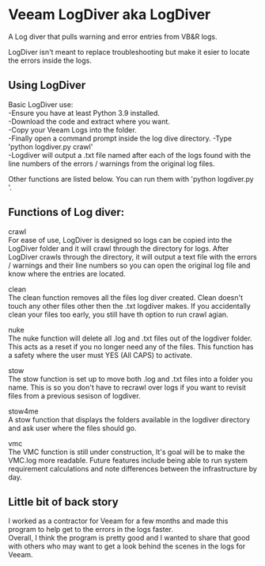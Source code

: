 # Veeam LogDiver aka LogDiver
A Log diver that pulls warning and error entries from VB&R logs.

LogDiver isn't meant to replace troubleshooting but make it esier to locate the errors inside the logs.

## Using LogDiver
Basic LogDiver use:  
-Ensure you have at least Python 3.9 installed.  
-Download the code and extract where you want.  
-Copy your Veeam Logs into the folder.  
-Finally open a command prompt inside the log dive directory.
-Type 'python logdiver.py crawl'  
-Logdiver will output a .txt file named after each of the logs found with the line numbers of the errors / warnings from the original log files.

Other functions are listed below.  You can run them with 'python logdiver.py <function losted below>'.

## Functions of Log diver:

crawl  
For ease of use, LogDiver is designed so logs can be copied into the LogDiver folder and it will crawl through the directory for logs.  After LogDiver crawls through the directory, it will output a text file with the errors / warnings and their line numbers so you can open the original log file and know where the entries are located.

clean  
The clean function removes all the files log diver created.  Clean doesn't touch any other files other then the .txt logdiver makes.  If you accidentally clean your files too early, you still have th option to run crawl agian.

nuke  
The nuke function will delete all .log and .txt files out of the logdiver folder.  This acts as a reset if you no longer need any of the files.  This function has a safety where the user must YES (All CAPS) to activate.

stow  
The stow function is set up to move both .log and .txt files into a folder you name.  This is so you don't have to recrawl over logs if you want to revisit files from a previous sesison of logdiver.

stow4me  
A stow function that displays the folders available in the logdiver directory and ask user where the files should go.

vmc  
The VMC function is still under construction, It's goal will be to make the VMC.log more readable.  Future features include being able to run system requirement calculations and note differences between the infrastructure by day.

## Little bit of back story
I worked as a contractor for Veeam for a few months and made this program to help get to the errors in the logs faster.  
Overall, I think the program is pretty good and I wanted to share that good with others who may want to get a look behind the scenes in the logs for Veeam.
